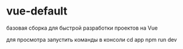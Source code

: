 # vue-default

базовая сборка для быстрой разработки проектов на Vue

для просмотра запустить команды в консоли 
cd app 
npm run dev
